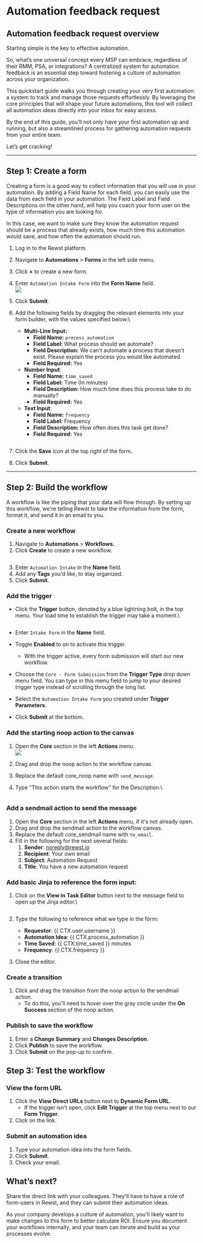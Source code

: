 # Automation feedback request

## Automation feedback request overview

Starting simple is the key to effective automation.

So, what’s one universal concept every MSP can embrace, regardless of their RMM, PSA, or integrations? A centralized system for automation feedback is an essential step toward fostering a culture of automation across your organization.

This quickstart guide walks you through creating your very first automation: a system to track and manage those requests effortlessly. By leveraging the core principles that will shape your future automations, this tool will collect all automation ideas directly into your inbox for easy access.

By the end of this guide, you’ll not only have your first automation up and running, but also a streamlined process for gathering automation requests from your entire team.

Let’s get cracking!

***

## Step 1: Create a form

Creating a form is a good way to collect information that you will use in your automation. By adding a Field Name for each field, you can easily use the data from each field in your automation. The Field Label and Field Descriptions on the other hand, will help you coach your form user on the type of information you are looking for.

In this case, we want to make sure they know the automation request should be a process that already exists, how much time this automation would save, and how often the automation should run.

1. Log in to the Rewst platform.
2. Navigate to **Automations** > **Forms** in the left side men&#x75;**.**
3. Click **+** to create a new form.
4. Enter `Automation Intake Form` into the **Form Name** field.\
   ![](<../../.gitbook/assets/Screenshot 2025-02-06 at 8.54.29 AM.png>)
5. Click **Submit**.
6.  Add the following fields by dragging the relevant elements into your form builder, with the values specified below:\


    * **Multi-Line Input:**
      * **Field Name:** `process_automation`
      * **Field Label:** What process should we automate?
      * **Field Description:** We can't automate a process that doesn't exist. Please explain the process you would like automated.&#x20;
      * **Field Required:** Yes
    * **Number Input**:
      * **Field Name:** `time_saved`
      * **Field Label:** Time (In minutes)
      * **Field Description:** How much time does this process take to do manually?
      * **Field Required:** Yes
    * **Text Input**:
      * **Field Name:** `frequency`
      * **Field Label:** Frequency
      * **Field Description:** How often does this task get done?
      * **Field Required:** Yes

    <figure><img src="../../.gitbook/assets/Screenshot 2025-02-06 at 9.00.13 AM.png" alt=""><figcaption></figcaption></figure>
7. Click the **Save** icon at the top right of the for&#x6D;**.**
8. Click **Submit**.

***

## **Step 2: Build the workflow**

A workflow is like the piping that your data will flow through. By setting up this workflow, we're telling Rewst to take the information from the form, format it, and send it in an email to you.

### Create a new workflow

1. Navigate to **Automations** > **Workflows.**
2. Click **Create** to create a new workflow.&#x20;

<figure><img src="../../.gitbook/assets/Screenshot 2025-02-04 at 3.44.50 PM.png" alt=""><figcaption></figcaption></figure>

3. Enter `Automation Intake` in the **Name** field.
4. Add any **Tags** you'd like, to stay organized.&#x20;
5. Click **Submit**.

### Add the trigger

*   Click the **Trigger** button, denoted by a blue lightning bolt, in the top menu. Your load time to establish the trigger may take a moment.\


    <figure><img src="../../.gitbook/assets/Screenshot 2025-02-04 at 3.46.29 PM.png" alt=""><figcaption></figcaption></figure>
* Enter `Intake Form`  in the **Name** field.
* Toggle **Enabled** to on to activate this trigger.
  * With the trigger active, every form submission will start our new workflow.
* Choose the `Core - Form Submission` from the **Trigger Type** drop down menu field. You can type in this menu field to jump to your desired trigger type instead of scrolling through the long list.
* Select the `Automation Intake Form` you created under **Trigger Parameters.**
* Click **Submit** at the botto&#x6D;**.**

### Add the starting noop action to the canvas

1. Open the **Core** section in the left **Actions** menu.\
   ![](<../../.gitbook/assets/Screenshot 2025-02-06 at 9.07.48 AM.png>)
2. Drag and drop the noop action to the workflow canvas.
3. Replace the default core\_noop name with `send_message`.
4.  Type "This action starts the workflow" for the Description.\


    <figure><img src="../../.gitbook/assets/Screenshot 2025-02-06 at 9.09.16 AM.png" alt=""><figcaption></figcaption></figure>

### Add a sendmail action to send the message

1. Open the **Core** section in the left **Actions** menu, if it's not already open.
2. Drag and drop the sendmail action to the workflow canvas.
3. Replace the default core\_sendmail name with `to_email`.
4. Fill in the following for the next several fields:
   1. **Sender**: noreply@rewst.io
   2. **Recipient**: Your own email
   3. **Subject**: Automation Request
   4. **Title**: You have a new automation request

### Add basic Jinja to reference the form input:

1.  Click on the **View in** **Task Editor** button next to the message field to open up the Jinja editor.\


    <figure><img src="../../.gitbook/assets/Screenshot 2025-02-06 at 9.11.23 AM.png" alt=""><figcaption></figcaption></figure>
2. Type the following to reference what we type in the form:
   * **Requestor**: \{{ CTX.user.username \}}
   * **Automation Idea**: \{{ CTX.process\_automation \}}
   * **Time Saved**: \{{ CTX.time\_saved \}} minutes
   * **Frequency**: \{{ CTX.frequency \}}
3. Close the editor.

### Create a transition

1. Click and drag the transition from the noop action to the sendmail action.
   * To do this, you'll need to hover over the gray circle under the **On Success** section of the noop action.

### Publish to save the workflow

1. Enter a **Change Summary** and **Changes Description**.
2. Click **Publish** to save the workflow.
3. Click **Submit** on the pop-up to confirm.

## Step 3: Test the workflow&#x20;

### View the form URL

1. Click the **View Direct URLs** button next to **Dynamic Form URL**.
   * If the trigger isn't open, click **Edit Trigger** at the top menu next to our **Form Trigger**.
2. Click on the link.

### Submit an automation idea

1. Type your automation idea into the form fields.
2. Click **Submit**.
3. Check your email.

## What’s next?

Share the direct link with your colleagues. They'll have to have a role of form-users in Rewst, and they can submit their automation ideas.&#x20;

As your company develops a culture of automation, you'll likely want to make changes to this form to better calculate ROI. Ensure you document your workflows internally, and your team can iterate and build as your processes evolve.
